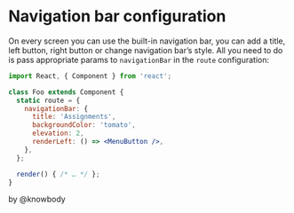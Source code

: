 # Navigation bar configuration

On every screen you can use the built-in navigation bar, you can add a title, left button, right button or change navigation bar’s style. All you need to do is pass appropriate params to `navigationBar` in the `route` configuration:

```jsx
import React, { Component } from 'react';

class Foo extends Component {
  static route = {
    navigationBar: {
      title: 'Assignments',
      backgroundColor: 'tomato',
      elevation: 2,
      renderLeft: () => <MenuButton />,
    },
  };

  render() { /* … */ };
}
```

by @knowbody
